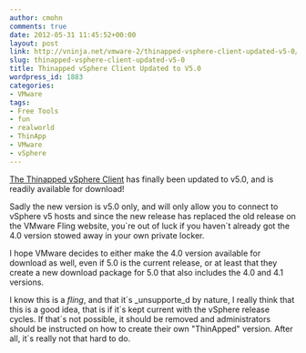 ```yaml
---
author: cmohn
comments: true
date: 2012-05-31 11:45:52+00:00
layout: post
link: http://vninja.net/vmware-2/thinapped-vsphere-client-updated-v5-0/
slug: thinapped-vsphere-client-updated-v5-0
title: Thinapped vSphere Client Updated to V5.0
wordpress_id: 1883
categories:
- VMware
tags:
- Free Tools
- fun
- realworld
- ThinApp
- VMware
- vSphere
---
```


[The Thinapped vSphere Client](http://labs.vmware.com/flings/thinapp-vsphere) has finally been updated to v5.0, and is readily available for download!

Sadly the new version is v5.0 only, and will only allow you to connect to vSphere v5 hosts and since the new release has replaced the old release on the VMware Fling website, you´re out of luck if you haven´t already got the 4.0 version stowed away in your own private locker.

I hope VMware decides to either make the 4.0 version available for download as well, even if 5.0 is the current release, or at least that they create a new download package for 5.0 that also includes the 4.0 and 4.1 versions. 

I know this is a _fling_, and that it´s _unsupporte_d by nature, I really think that this is a good idea, that is if it´s kept current with the vSphere release cycles. If that´s not possible, it should be removed and administrators should be instructed on how to create their own "ThinApped" version. After all, it´s really not that hard to do.


